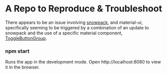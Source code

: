 # A Repo to Reproduce & Troubleshoot

There appears to be an issue involving [snowpack](https://www.npmjs.com/package/snowpack), and material-ui, specifically seeming to be triggered by a combination of an update to snowpack and the use of a specific material component, [ToggleButtonGroup](https://material-ui.com/api/toggle-button-group/).

### npm start

Runs the app in the development mode.
Open http://localhost:8080 to view it in the browser.
